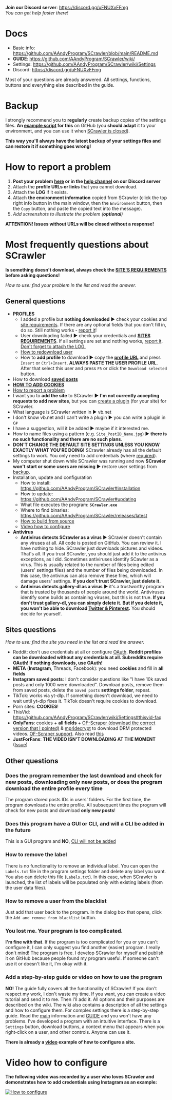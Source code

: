 
**Join our Discord server**: https://discord.gg/uFNUXvFFmg
<br/>*You can get help faster there!*

# Docs
- Basic info: https://github.com/AAndyProgram/SCrawler/blob/main/README.md
- **GUIDE**: https://github.com/AAndyProgram/SCrawler/wiki/
- Settings: https://github.com/AAndyProgram/SCrawler/wiki/Settings
- Discord: https://discord.gg/uFNUXvFFmg

Most of your questions are already answered. All settings, functions, buttons and everything else described in the guide.

# Backup
I strongly recommend you to **regularly** create backup copies of the settings files. **An [example script](https://github.com/AAndyProgram/SCrawler/blob/main/Tools/ArchiveSCrawlerUsersDataFiles.bat) for this** on GitHub (you **should adapt** it to your environment, and you can use it when [SCrawler is closed](https://github.com/AAndyProgram/SCrawler/wiki/Settings#behavior)).

**This way you'll always have the latest backup of your settings files and can restore it if something goes wrong!**

# How to report a problem
1. **Post your problem [here](https://github.com/AAndyProgram/SCrawler/issues) or in the [help channel](https://discord.com/channels/1124032649682493462/1124281838056259614) on our Discord server**
2. Attach the **profile URLs or links** that you cannot download.
3. Attach the **LOG** if it exists.
4. Attach **the environment information** copied from SCrawler (click the top right info button in the main window, then the `Environment` button, then the `Copy` button, and paste the copied text into the message).
5. *Add screenshots to illustrate the problem (**optional**)*

**ATTENTION! Issues without URLs will be closed without a response!**

# Most frequently questions about SCrawler

**Is something doesn't download, always check the [SITE'S REQUIREMENTS](https://github.com/AAndyProgram/SCrawler/wiki/Settings#sites-requirements) before asking questions!**

*How to use: find your problem in the list and read the answer.*

## General questions
- **PROFILES**
    - I added a profile but **nothing downloaded** :arrow_forward: check your cookies and [site requirements](https://github.com/AAndyProgram/SCrawler/wiki/Settings#sites-requirements). If there are any optional fields that you don't fill in, do so. Still nothing works - [report it](#how-to-report-a-problem)!
    - User downloading failed :arrow_forward: check your credentials and **[SITES REQUIREMENTS](https://github.com/AAndyProgram/SCrawler/wiki/Settings#sites-requirements)**. If all settings are set and nothing works, [report it](#how-to-report-a-problem). <u>Don't forget to attach the LOG.</u>
    - [How to redownload user](https://github.com/AAndyProgram/SCrawler/wiki#redownload-user)
    - How to **add profile** to download :arrow_forward: copy the **[profile URL](https://github.com/AAndyProgram/SCrawler/wiki#add-user)** and press `Insert` or `Ctrl+Insert`. **ALWAYS PASTE THE USER PROFILE URL**. After that select this user and press `F5` or click the `Download selected` button.
- How to download **[saved posts](https://github.com/AAndyProgram/SCrawler/wiki#saved-posts)**
- **[HOW TO ADD COOKIES](https://github.com/AAndyProgram/SCrawler/wiki/Settings#how-to-set-up-cookies)**
- [How to report a problem](#how-to-report-a-problem)
- I want you to **add the site** to SCrawler :arrow_forward: **I'm not currently accepting requests to add new sites**, but you can [create a plugin](https://github.com/AAndyProgram/SCrawler/wiki/Plugins) (for your site) for SCrawler.
- What language is SCrawler written in :arrow_forward: vb.net
- I don't know vb.net and I can't write a plugin :arrow_forward: you can write a plugin in `C#`
- I have a suggestion, will it be added :arrow_forward: maybe if it interested me.
- How to name files using a pattern (e.g. `Site_PostID_Name.jpg`) :arrow_forward: **there is no such functionality and there are no such plans**.
- **DON'T CHANGE THE DEFAULT SITE SETTINGS UNLESS YOU KNOW EXACTLY WHAT YOU'RE DOING!** SCrawler already has all the default settings to work. You only need to add credentials (where [required](https://github.com/AAndyProgram/SCrawler/wiki/Settings#sites-requirements)).
- My computer shut down while SCrawler was running and now **SCrawler won't start or some users are missing** :arrow_forward: restore user settings from [backup](#backup).
- Installation, update and configuration
    - How to install: https://github.com/AAndyProgram/SCrawler#installation
    - How to update: https://github.com/AAndyProgram/SCrawler#updating
    - What file executes the program: **`SCrawler.exe`**
    - Where to find binaries: https://github.com/AAndyProgram/SCrawler/releases/latest
	- [How to build from source](https://github.com/AAndyProgram/SCrawler/blob/main/CONTRIBUTING.md#how-to-build-from-source)
    - [Video how to configure](#video-how-to-configure)
- **Antivirus**
    - **Antivirus detects SCrawler as a virus** :arrow_forward: SCrawler doesn't contain any viruses at all. All code is posted on GitHub. You can review it. I have nothing to hide. SCrawler just downloads pictures and videos. That's all. If you trust SCrawler, you should just add it to the antivirus exceptions, as I did. Sometimes antiviruses identify SCawler as a virus. This is usually related to the number of files being edited (users' settings files) and the number of files being downloaded. In this case, the antivirus can also remove these files, which will damage users' settings. **If you don't trust SCrawler, just delete it.**
    - **Antivirus detects gallery-dl as a virus** :arrow_forward: it's a trustworthy program that is trusted by thousands of people around the world. Antiviruses identify some builds as containing viruses, but this is not true. **If you don't trust gallery-dl, you can simply delete it**. **But if you delete it, you won't be able to download [Twitter & Pinterest](https://github.com/AAndyProgram/SCrawler/wiki/Settings#gallery-dl).** You should decide for yourself.

## Sites questions

*How to use: find the site you need in the list and read the answer.*

- Reddit: don't use credentials at all or configure [OAuth](https://github.com/AAndyProgram/SCrawler/wiki/Settings#how-to-get-reddit-credentials). **Reddit profiles can be downloaded without any credentials at all. Subreddits require OAuth! If nothing downloads, use OAuth!**
- **META** (**Instagram**, Threads, Facebook): you need **cookies** and fill in **all fields**
- **Instagram saved posts**: I don't consider questions like "I have 10k saved posts and only 1000 were downloaded". Download posts, remove them from saved posts, delete the `Saved posts` **settings folder**, repeat.
- TikTok: works via yt-dlp. If something doesn't download, we need to wait until yt-dlp fixes it. TikTok doesn't require cookies to download.
- Porn sites: **COOKIES**!
- ThisVid: https://github.com/AAndyProgram/SCrawler/wiki/Settings#thisvid-faq
- **OnlyFans**: cookies + **all fields** + [OF-Scraper (download the correct version that I pointed)](https://github.com/AAndyProgram/SCrawler/wiki/Settings#of-scraper) & [mp4decrypt](https://www.bento4.com/downloads/) to download DRM protected videos. [OF-Scraper support](https://github.com/AAndyProgram/SCrawler/wiki/Settings#of-scraper-support). Also read [this](https://github.com/AAndyProgram/SCrawler/wiki/Settings#onlyfans-faq)
- **JustForFans**: **THE VIDEO ISN'T DOWNLOADING AT THE MOMENT** ([Issue](https://discord.com/channels/1124032649682493462/1205547615199039551/1231349555132366870))

## Other questions

### Does the program remember the last download and check for new posts, downloading only new posts, or does the program download the entire profile every time
The program stored posts IDs in users' folders. For the first time, the program downloads the entire profile. All subsequent times the program will check for new posts and download **only new posts**!

### Does this program have a GUI or CLI, and will a CLI be added in the future
This is a GUI program and **NO**, <u>CLI will not be added</u>

### How to remove the label
There is no functionality to remove an individual label. You can open the `Labels.txt` file in the program settings folder and delete any label you want. You also can delete this file (`Labels.txt`). In this case, when SCrawler is launched, the list of labels will be populated only with existing labels (from the user data files).

### How to remove a user from the blacklist
Just add that user back to the program. In the dialog box that opens, click the `Add and remove from blacklist` button.

### You lost me. Your program is too complicated.
**I'm fine with that**. If the program is too complicated for you or you can't configure it, I can only suggest you find another (easier) program. I really don't mind! The program is free. I develop SCrawler for myself and publish it on GitHub because people found my program useful. If someone can't use it or doesn't like it, I'm okay with it.

### Add a step-by-step guide or video on how to use the program
**NO!** The guide fully covers all the functionality of SCrawler! If you don't respect my work, I don't waste my time. If you want, you can create a video tutorial and send it to me. Then I'll add it. All options and their purposes are described on the wiki. The wiki also contains a description of all the settings and how to configure them. For complex settings there is a step-by-step guide. Read the [main](README.md) information and [GUIDE](https://github.com/AAndyProgram/SCrawler/wiki/) and you won't have any problems. I've developed a program with an intuitive interface. There is a `Settings` button, download buttons, a context menu that appears when you right-click on a user, and other controls. Anyone can use it.

**There is already a [video](#video-how-to-configure) example of how to configure a site.**

# Video how to configure

**The following video was recorded by a user who loves SCrawler and demonstrates how to add credentials using Instagram as an example:**

[![How to configure](https://img.youtube.com/vi/XDn7zG4I700/0.jpg)](https://www.youtube.com/watch?v=XDn7zG4I700)